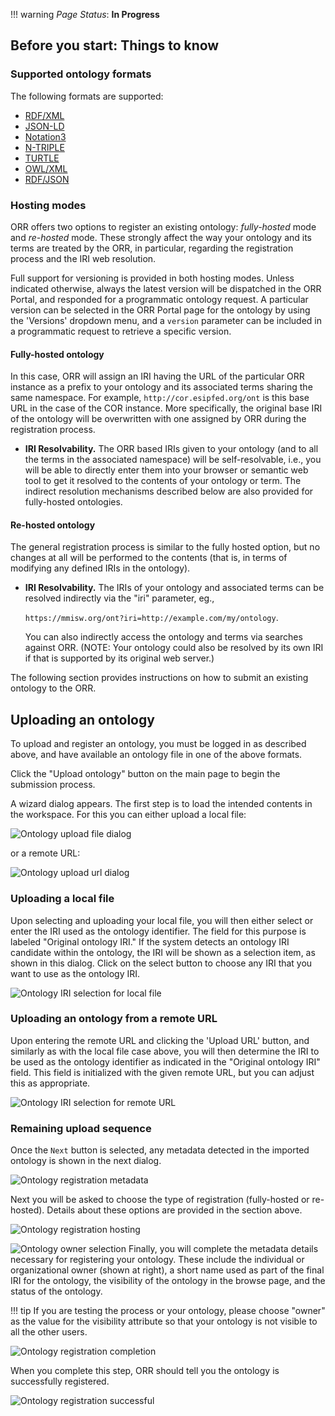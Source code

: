 !!! warning
    _Page Status_: **In Progress** 

## Before you start: Things to know

### Supported ontology formats

The following formats are supported:

*   [RDF/XML](https://www.w3.org/TR/REC-rdf-syntax/)
*   [JSON-LD](https://www.w3.org/TR/json-ld/)
*   [Notation3](https://www.w3.org/TeamSubmission/n3/)
*   [N-TRIPLE](https://www.w3.org/TR/n-triples/)
*   [TURTLE](https://www.w3.org/TeamSubmission/turtle/)
*   [OWL/XML](https://www.w3.org/TR/owl-xml-serialization/)
*   [RDF/JSON](https://www.w3.org/TR/rdf-json/)

### Hosting modes

ORR offers two options to register an existing ontology: _fully-hosted_ mode and _re-hosted_ mode.
These strongly affect the way your ontology and its terms are treated by the ORR,
in particular, regarding the registration process and the IRI web resolution.

Full support for versioning is provided in both hosting modes.
Unless indicated otherwise, always the latest version will be dispatched in the ORR Portal,
and responded for a programmatic ontology request.
A particular version can be selected in the ORR Portal page for the ontology by
using the 'Versions' dropdown menu,
and a `version` parameter can be included in a programmatic request to retrieve a specific version.
    

#### Fully-hosted ontology

In this case, ORR will assign an IRI having the URL of the particular ORR
instance as a prefix to your ontology and its associated 
terms sharing the same namespace. 
For example, `http://cor.esipfed.org/ont` is this base URL in the case of the COR instance.
More specifically, the original base IRI of the ontology will be 
overwritten with one assigned by ORR during the registration process.
  
* **IRI Resolvability.** The ORR based IRIs given to your ontology (and to all the terms in the 
associated namespace) will be self-resolvable, i.e., you will be able to directly enter them into your 
browser or semantic web tool to get it resolved to the contents of your ontology or term. 
The indirect resolution mechanisms described below are also provided 
for fully-hosted ontologies.


#### Re-hosted ontology

The general registration process is similar to the fully hosted option, but 
no changes at all will be performed to the contents 
(that is, in terms of modifying any defined IRIs in the ontology).

* **IRI Resolvability.** 
The IRIs of your ontology and associated terms can be resolved indirectly 
via the "iri" parameter, eg., 

    `https://mmisw.org/ont?iri=http://example.com/my/ontology`.
     
    You can also indirectly access the ontology and terms via searches against ORR. 
    (NOTE: Your ontology could also be resolved by its own IRI if that is supported by its 
    original web server.)  


The following section provides instructions on how to submit an existing ontology to the ORR.

## Uploading an ontology

To upload and register an ontology, you must be logged in as described above,
and have available an ontology file in one of the above formats.

Click the "Upload ontology" button on the main page to begin the submission process.

A wizard dialog appears. 
The first step is to load the intended contents in the workspace.
For this you can either upload a local file:

![Ontology upload file dialog](../img/cor/cor-ontology-upload-dialog-file-20170218.png)

or a remote URL:

![Ontology upload url dialog](../img/cor/cor-ontology-upload-dialog-url-20170218.png)

 
### Uploading a local file

Upon selecting and uploading your local file,
you will then either select or enter the IRI used as the ontology identifier. 
The field for this purpose is labeled "Original ontology IRI."
If the system detects an ontology IRI candidate within the ontology, the IRI will be shown as a selection item, 
as shown in this dialog. Click on the select button to choose any IRI that you want to use as the ontology IRI.

![Ontology IRI selection for local file](../img/cor/cor-ontology-uri-select-20160828b.png)

### Uploading an ontology from a remote URL

Upon entering the remote URL and clicking the 'Upload URL' button,
and similarly as with the local file case above,
you will then determine the IRI to be used as the ontology identifier
as indicated in the "Original ontology IRI" field. 
This field is initialized with the given remote URL, 
but you can adjust this as appropriate.

![Ontology IRI selection for remote URL](../img/cor/cor-ontology-uri-select-for-url-20170218.png)


### Remaining upload sequence

Once the `Next` button is selected, any metadata detected in the imported ontology is shown in the next dialog.

![Ontology registration metadata](../img/cor/cor-ontology-registration-metadata-20160828.png)

Next you will be asked to choose the type of registration (fully-hosted or re-hosted).  Details about these options are provided in the section above. 

![Ontology registration hosting](../img/cor/cor-ontology-registration-hosting-20160828.png)

<img class="smallfloatright" alt="Ontology owner selection" src="../../img/cor/cor-ontology-owner-selection-20160828.png">
Finally, you will complete the metadata details necessary for registering your ontology. 
These include the individual or organizational owner (shown at right), 
a short name used as part of the final IRI for the ontology, 
the visibility of the ontology in the browse page, 
and the status of the ontology.  

!!! tip 
    If you are testing the process or your ontology, please choose "owner" as the value 
    for the visibility attribute so that your ontology is not visible to all the other users.
    
![Ontology registration completion](../img/cor/cor-ontology-registration-completion-20160828.png "Completion of registration details")

When you complete this step, ORR should tell you the ontology is successfully registered.

![Ontology registration successful](../img/cor/cor-ontology-registration-successful-20160828.png)

